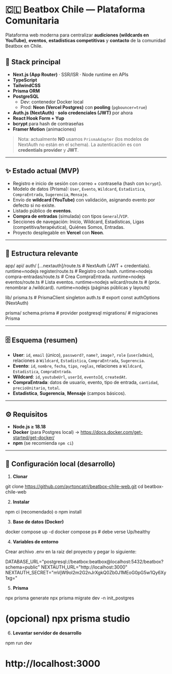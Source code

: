 # 🇨🇱 Beatbox Chile — Plataforma Comunitaria

Plataforma web moderna para centralizar **audiciones (wildcards en YouTube)**, **eventos**, **estadísticas competitivas** y **contacto** de la comunidad Beatbox en Chile.

## 🚀 Stack principal
- **Next.js (App Router)** · SSR/ISR · Node runtime en APIs
- **TypeScript**
- **TailwindCSS**
- **Prisma ORM**
- **PostgreSQL**  
  - Dev: contenedor Docker local  
  - Prod: **Neon (Vercel Postgres)** con **pooling** (`pgbouncer=true`)
- **Auth.js (NextAuth)** · **solo credenciales (JWT)** por ahora
- **React Hook Form + Yup**
- **bcrypt** para hash de contraseñas
- **Framer Motion** (animaciones)

> Nota: actualmente **NO** usamos `PrismaAdapter` (los modelos de NextAuth no están en el schema). La autenticación es con **credentials provider** y **JWT**.

---

## ✨ Estado actual (MVP)
- Registro e inicio de sesión con correo + contraseña (hash con `bcrypt`).
- Modelo de datos (Prisma): `User`, `Evento`, `Wildcard`, `Estadistica`, `CompraEntrada`, `Sugerencia`, `Mensaje`.
- Envío de **wildcard (YouTube)** con validación, asignando evento por defecto si no existe.
- Listado público de **eventos**.
- **Compra de entradas** (simulada) con tipos `General`/`VIP`.
- Secciones de navegación: Inicio, Wildcard, Estadísticas, Ligas (competitiva/terapéutica), Quiénes Somos, Entradas.
- Proyecto desplegable en **Vercel** con **Neon**.

---

## 📁 Estructura relevante

app/
api/
auth/
[...nextauth]/route.ts # NextAuth (JWT + credentials). runtime=nodejs
register/route.ts # Registro con hash. runtime=nodejs
compra-entradas/route.ts # Crea CompraEntrada. runtime=nodejs
eventos/route.ts # Lista eventos. runtime=nodejs
wilcard/route.ts # (próx. renombrar a /wildcard). runtime=nodejs
(páginas públicas y layouts)

lib/
prisma.ts # PrismaClient singleton
auth.ts # export const authOptions (NextAuth)

prisma/
schema.prisma # provider postgresql
migrations/ # migraciones Prisma

---

## 🗄️ Esquema (resumen)
- **User**: `id`, `email` (único), `password?`, `name?`, `image?`, `role` (`user`/`admin`), relaciones a `Wildcard`, `Estadistica`, `CompraEntrada`, `Sugerencia`.
- **Evento**: `id`, `nombre`, `fecha`, `tipo`, `reglas`, relaciones a `Wildcard`, `Estadistica`, `CompraEntrada`.
- **Wildcard**: `id`, `youtubeUrl`, `userId`, `eventoId`, `createdAt`.
- **CompraEntrada**: datos de usuario, evento, tipo de entrada, `cantidad`, `precioUnitario`, `total`.
- **Estadistica**, **Sugerencia**, **Mensaje** (campos básicos).

---

## ⚙️ Requisitos
- **Node.js ≥ 18.18**
- **Docker** (para Postgres local) → https://docs.docker.com/get-started/get-docker/
- **npm** (se recomienda `npm ci`)

---

## 🧪 Configuración local (desarrollo)

1) **Clonar**

git clone https://github.com/ayrtoncatri/beatbox-chile-web.git
cd beatbox-chile-web

2) **Instalar**

npm ci (recomendado) o npm install

3) **Base de datos (Docker)**

docker compose up -d
docker compose ps   # debe verse Up/healthy

4) **Variables de entorno**

Crear archivo .env en la raiz del proyecto y pegar lo siguiente:

DATABASE_URL="postgresql://beatbox:beatbox@localhost:5432/beatbox?schema=public"
NEXTAUTH_URL="http://localhost:3000"
NEXTAUTH_SECRET="mVjW9oI2m2G2nJrXgkQ0Zb0J1MEoG0pG5w1Qy6Xy1xg="

5) **Prisma**

npx prisma generate
npx prisma migrate dev -n init_postgres
# (opcional) npx prisma studio

6) **Levantar servidor de desarrollo**

npm run dev
# http://localhost:3000






